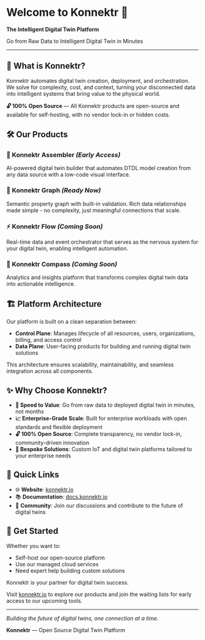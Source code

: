 # Welcome to Konnektr 🚀

**The Intelligent Digital Twin Platform**

Go from Raw Data to Intelligent Digital Twin in Minutes

---

## 🌟 What is Konnektr?

Konnektr automates digital twin creation, deployment, and orchestration. We solve for complexity, cost, and context, turning your disconnected data into intelligent systems that bring value to the physical world.

**🔓 100% Open Source** — All Konnektr products are open-source and available for self-hosting, with no vendor lock-in or hidden costs.

## 🛠️ Our Products

### 🤖 Konnektr Assembler _(Early Access)_

AI-powered digital twin builder that automates DTDL model creation from any data source with a low-code visual interface.

### 🔗 Konnektr Graph _(Ready Now)_

Semantic property graph with built-in validation. Rich data relationships made simple - no complexity, just meaningful connections that scale.

### ⚡ Konnektr Flow _(Coming Soon)_

Real-time data and event orchestrator that serves as the nervous system for your digital twin, enabling intelligent automation.

### 🧭 Konnektr Compass _(Coming Soon)_

Analytics and insights platform that transforms complex digital twin data into actionable intelligence.

## 🏗️ Platform Architecture

Our platform is built on a clean separation between:

- **Control Plane**: Manages lifecycle of all resources, users, organizations, billing, and access control
- **Data Plane**: User-facing products for building and running digital twin solutions

This architecture ensures scalability, maintainability, and seamless integration across all components.

## ✨ Why Choose Konnektr?

- **🚀 Speed to Value**: Go from raw data to deployed digital twin in minutes, not months
- **📈 Enterprise-Grade Scale**: Built for enterprise workloads with open standards and flexible deployment
- **🔓 100% Open Source**: Complete transparency, no vendor lock-in, community-driven innovation
- **🎯 Bespoke Solutions**: Custom IoT and digital twin platforms tailored to your enterprise needs

## 🔗 Quick Links

- 🌐 **Website**: [konnektr.io](https://konnektr.io/)
- 📚 **Documentation**: [docs.konnektr.io](https://docs.konnektr.io/)
- 💬 **Community**: Join our discussions and contribute to the future of digital twins

## 🚀 Get Started

Whether you want to:

- Self-host our open-source platform
- Use our managed cloud services
- Need expert help building custom solutions

Konnektr is your partner for digital twin success.

Visit [konnektr.io](https://konnektr.io/) to explore our products and join the waiting lists for early access to our upcoming tools.

---

_Building the future of digital twins, one connection at a time._

**Konnektr** — Open Source Digital Twin Platform
